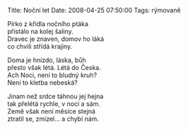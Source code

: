 Title: Noční let
Date: 2008-04-25 07:50:00
Tags: rýmovaně

Pírko z křídla nočního ptáka  
přistálo na kolej šaliny.  
Dravec je znaven, domov ho láká  
co chvíli střídá krajiny.

Doma je hnízdo, láska, bůh  
přesto však létá. Létá do Česka.  
Ach Noci, není to bludný kruh?  
Není to kletba nebeská?

Jinam než srdce táhnou jej hejna  
tak přelétá rychle, v noci a sám.  
Země však není měsíce stejná  
ztratil se, zmizel… a chybí nám.